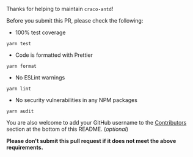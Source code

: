 Thanks for helping to maintain `craco-antd`!

Before you submit this PR, please check the following:

- 100% test coverage

```
yarn test
```

- Code is formatted with Prettier

```
yarn format
```

- No ESLint warnings

```
yarn lint
```

- No security vulnerabilities in any NPM packages

```
yarn audit
```

You are also welcome to add your GitHub username to the [Contributors](#Contributors) section at the bottom of this README. (_optional_)

**Please don't submit this pull request if it does not meet the above requirements.**
